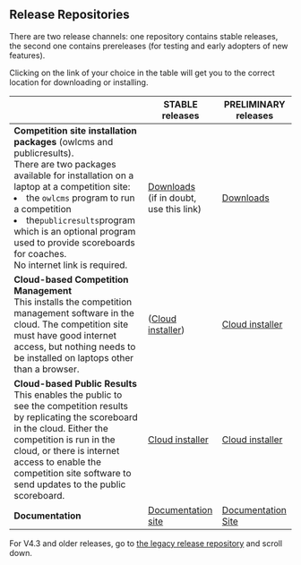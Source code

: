## Release Repositories

There are two release channels: one repository contains stable releases, the second one contains prereleases (for testing and early adopters of new features).

Clicking on the link of your choice in the table will get you to the correct location for downloading or installing.

|                                                              | STABLE releases                                              | PRELIMINARY releases                                         |
| :----------------------------------------------------------- | ------------------------------------------------------------ | ------------------------------------------------------------ |
| **Competition site installation packages** (owlcms and publicresults).<br />There are two packages available for installation on a laptop at a competition site:<br /><li>the `owlcms` program to run a competition</li><li>the`publicresults`program which is an optional program used to provide scoreboards for coaches.<br /> No internet link is required. | [Downloads](https://github.com/owlcms/owlcms4/releases)<br />(if in doubt, use this link) | [Downloads](https://github.com/jflamy-dev/owlcms4-prerelease/releases) |
| **Cloud-based Competition Management**<br />This installs the competition management software in the cloud. The competition site must have good internet access, but nothing needs to be installed on laptops other than a browser. | ([Cloud installer](https://github.com/owlcms/owlcms4-heroku/blob/master/README.md)) | [Cloud installer](https://github.com/jflamy-dev/owlcms4-heroku-prerelease/blob/master/README.md) |
| **Cloud-based Public Results**<br />This enables the public to see the competition results by replicating the scoreboard in the cloud.  Either the competition is run in the cloud, or there is internet access to enable the competition site software to send updates to the public scoreboard. | [Cloud installer](https://github.com/owlcms/publicresults-heroku/blob/master/README.md) | [Cloud installer](https://github.com/jflamy-dev/publicresults-heroku-prerelease/blob/master/README.md) |
| **Documentation**                                            | [Documentation site](https://owlcms.github.io/owlcms4/#/index) | [Documentation Site](https://jflamy-dev.github.io/owlcms4-prerelease/#/index) |

For V4.3 and older releases, go to [the legacy release repository](https://github.com/jflamy/owlcms4/releases) and scroll down.